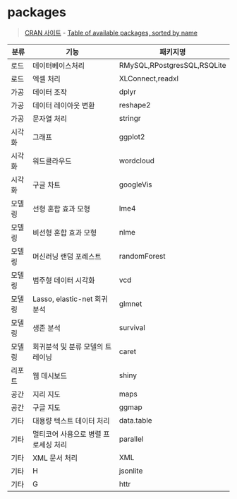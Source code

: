 # packages

> [CRAN 사이트](https://cran.r-project.org/) - [Table of available packages, sorted by name](https://cran.r-project.org/web/packages/available_packages_by_name.html)

| 분류   | 기능                                 | 패키지명                    |
| ------ | ------------------------------------ | --------------------------- |
| 로드   | 데이터베이스처리                     | RMySQL,RPostgresSQL,RSQLite |
| 로드   | 엑셀 처리                            | XLConnect,readxl            |
| 가공   | 데이터 조작                          | dplyr                       |
| 가공   | 데이터 레이아웃 변환                 | reshape2                    |
| 가공   | 문자열 처리                          | stringr                     |
| 시각화 | 그래프                               | ggplot2                     |
| 시각화 | 워드클라우드                         | wordcloud                   |
| 시각화 | 구글 차트                            | googleVis                   |
| 모델링 | 선형 혼합 효과 모형                  | lme4                        |
| 모델링 | 비선형 혼합 효과 모형                | nlme                        |
| 모델링 | 머신러닝 랜덤 포레스트               | randomForest                |
| 모델링 | 범주형 데이터 시각화                 | vcd                         |
| 모델링 | Lasso, elastic-net 회귀분석          | glmnet                      |
| 모델링 | 생존 분석                            | survival                    |
| 모델링 | 회귀분석 및 분류 모델의 트레이닝     | caret                       |
| 리포트 | 웹 데시보드                          | shiny                       |
| 공간   | 지리 지도                            | maps                        |
| 공간   | 구글 지도                            | ggmap                       |
| 기타   | 대용량 텍스트 데이터 처리            | data.table                  |
| 기타   | 멀티코어 사용으로 병렬 프로세싱 처리 | parallel                    |
| 기타   | XML 문서 처리                        | XML                         |
| 기타   | H                                    | jsonlite                    |
| 기타   | G                                    | httr                        |

